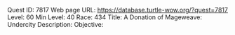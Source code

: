 Quest ID: 7817
Web page URL: https://database.turtle-wow.org/?quest=7817
Level: 60
Min Level: 40
Race: 434
Title: A Donation of Mageweave: Undercity
Description: 
Objective: 
